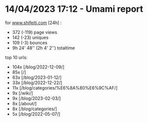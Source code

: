 # 14/04/2023 17:12 - Umami report
for www.shifeiti.com [24h] :

 - 372 (-119) page views
 - 142 (-23) uniques
 - 109 (-3) bounces
 - 9h 24' 48'' (2h 4' 2'') totaltime


top 10 urls:
 - 104x [/blog/2022-12-09/]
 - 85x [/]
 - 63x [/blog/2023-01-12/]
 - 33x [/blog/2022-12-22/]
 - 11x [/blog/categories/%E6%8A%80%E6%9C%AF/]
 - 9x [/wiki/]
 - 9x [/blog/2023-02-03/]
 - 8x [/about/]
 - 8x [/blog/categories/]
 - 5x [/blog/2022-05-07/]


